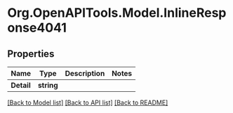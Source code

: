 
# Org.OpenAPITools.Model.InlineResponse4041

## Properties

Name | Type | Description | Notes
------------ | ------------- | ------------- | -------------
**Detail** | **string** |  | 

[[Back to Model list]](../README.md#documentation-for-models)
[[Back to API list]](../README.md#documentation-for-api-endpoints)
[[Back to README]](../README.md)


